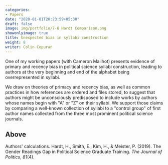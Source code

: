 ```yaml
---
categories:
- Papers
date: "2020-01-01T20:23:59+05:30"
draft: false
image: img/portfolio/7-6 Hardt Comparison.png
showonlyimage: true
title: Unexpected bias in syllabi construction
weight: 8
writer: Colin Cepuran
---
```


One of my working papers (with Cameron Mailhot) presents evidence of primary and recency bias in political science syllabi construction, leading to authors at the very beginning and end of the alphabet being overrepresented in syllabi.

<!--more-->

We draw on theories of primacy and recency bias, as well as common practices in how references are ordered and files stored, to suggest that authors might be unconsciously predisposed to include works by authors whose names begin with "A" or "Z" on their syllabi.  We support those claims by comparing a well-known collection of syllabi to a "control group" of first author names collected from the three most prominent political science journals.

## Above

Authors' calculations.  Hardt, H., Smith, E., Kim, H., & Meister, P. (2019). The Gender Readings Gap in Political Science Graduate Training. *The Journal of Politics*, *81*(4).

